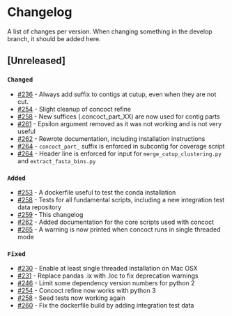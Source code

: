 # Changelog

A list of changes per version.
When changing something in the develop branch, it should be added here.

## [Unreleased]

### `Changed`

 - [#236](https://github.com/BinPro/CONCOCT/pull/236) - Always add suffix to contigs at cutup, even when they are not cut.
 - [#254](https://github.com/BinPro/CONCOCT/pull/254) - Slight cleanup of concoct refine
 - [#258](https://github.com/BinPro/CONCOCT/pull/258) - New suffices (.concoct_part_XX) are now used for contig parts 
 - [#261](https://github.com/BinPro/CONCOCT/pull/261) - Epsilon argument removed as it was not working and is not very useful
 - [#262](https://github.com/BinPro/CONCOCT/pull/262) - Rewrote documentation, including installation instructions
 - [#264](https://github.com/BinPro/CONCOCT/pull/264) - `concoct_part_` suffix is enforced in subcontig for coverage script 
 - [#264](https://github.com/BinPro/CONCOCT/pull/264) - Header line is enforced for input for `merge_cutup_clustering.py` and `extract_fasta_bins.py`

### `Added`

 - [#253](https://github.com/BinPro/CONCOCT/pull/253) - A dockerfile useful to test the conda installation
 - [#258](https://github.com/BinPro/CONCOCT/pull/258) - Tests for all fundamental scripts, including a new integration test data repository
 - [#259](https://github.com/BinPro/CONCOCT/pull/259) - This changelog
 - [#262](https://github.com/BinPro/CONCOCT/pull/262) - Added documentation for the core scripts used with concoct
 - [#265](https://github.com/BinPro/CONCOCT/pull/265) - A warning is now printed when concoct runs in single threaded mode

### `Fixed`

 - [#230](https://github.com/BinPro/CONCOCT/pull/230) - Enable at least single threaded installation on Mac OSX
 - [#231](https://github.com/BinPro/CONCOCT/pull/231) - Replace pandas .ix with .loc to fix deprecation warnings
 - [#246](https://github.com/BinPro/CONCOCT/pull/246) - Limit some dependency version numbers for python 2
 - [#254](https://github.com/BinPro/CONCOCT/pull/254) - Concoct refine now works with python 3
 - [#258](https://github.com/BinPro/CONCOCT/pull/258) - Seed tests now working again
 - [#260](https://github.com/BinPro/CONCOCT/pull/260) - Fix the dockerfile build by adding integration test data
